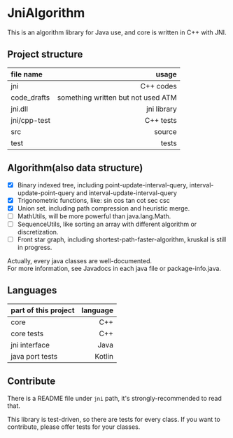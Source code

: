 
# JniAlgorithm

This is an algorithm library for Java use, and core is written in C++ with JNI.

## Project structure

file name|usage
:---|---:
jni|C++ codes
code_drafts|something written but not used ATM
jni.dll|jni library
jni/cpp-test|C++ tests
src|source
test|tests

## Algorithm(also data structure)

- [X] Binary indexed tree, including point-update-interval-query, interval-update-point-query and interval-update-interval-query
- [X] Trigonometric functions, like: sin cos tan cot sec csc
- [X] Union set. including path compression and heuristic merge.
- [ ] MathUtils, will be more powerful than java.lang.Math.
- [ ] SequenceUtils, like sorting an array with different algorithm or discretization.
- [ ] Front star graph, including shortest-path-faster-algorithm, kruskal is still in progress.

Actually, every java classes are well-documented.<br/>
For more information, see Javadocs in each java file or package-info.java.

## Languages

part of this project|language
:---|---:
core|C++
core tests|C++
jni interface|Java
java port tests|Kotlin

## Contribute

There is a README file under `jni` path, it's strongly-recommended to read that.

This library is test-driven, so there are tests for every class. If you want to contribute, please offer tests for your classes.

